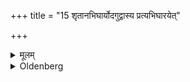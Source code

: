 +++
title = "15 शृतानभिघार्योदगुद्वास्य प्रत्यभिघारयेत्"

+++

<details><summary>मूलम्</summary>

शृतानभिघार्योदगुद्वास्य प्रत्यभिघारयेत् १५
</details>

<details><summary>Oldenberg</summary>

15. After he has baked them, he should pour (Ājya) on them, should take them from the fire towards the north, and should pour (Ājya) on them again.
</details>

